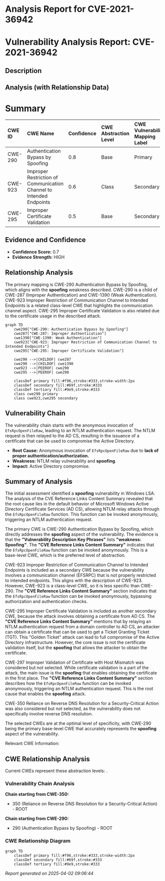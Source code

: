 # Analysis Report for CVE-2021-36942

# Vulnerability Analysis Report: CVE-2021-36942

## Description



## Analysis (with Relationship Data)

# Summary
| CWE ID  | CWE Name                                                     | Confidence | CWE Abstraction Level | CWE Vulnerability Mapping Label | CWE-Vulnerability Mapping Notes |
| :-------- | :----------------------------------------------------------- | :--------- | :---------------------- | :------------------------------ | :------------------------------ |
| CWE-290 | Authentication Bypass by Spoofing                          | 0.8        | Base                    | Primary                         | Allowed                         |
| CWE-923 | Improper Restriction of Communication Channel to Intended Endpoints | 0.6        | Class                   | Secondary                       | Allowed-with-Review             |
| CWE-295 | Improper Certificate Validation                            | 0.5        | Base                    | Secondary                       | Allowed                         |

## Evidence and Confidence

*   **Confidence Score:** 0.7
*   **Evidence Strength:** HIGH

## Relationship Analysis
The primary mapping is CWE-290 Authentication Bypass by Spoofing, which aligns with the **spoofing** weakness described. CWE-290 is a child of CWE-287 (Improper Authentication) and CWE-1390 (Weak Authentication). CWE-923 Improper Restriction of Communication Channel to Intended Endpoints is a related class-level CWE that highlights the communication channel aspect. CWE-295 Improper Certificate Validation is also related due to the certificate usage in the described attack.

```mermaid
graph TD
    cwe290["CWE-290: Authentication Bypass by Spoofing"]
    cwe287["CWE-287: Improper Authentication"]
    cwe1390["CWE-1390: Weak Authentication"]
    cwe923["CWE-923: Improper Restriction of Communication Channel to Intended Endpoints"]
    cwe295["CWE-295: Improper Certificate Validation"]
    
    cwe290 -->|CHILDOF| cwe287
    cwe290 -->|CHILDOF| cwe1390
    cwe923 -->|PEEROF| cwe290
    cwe295 -->|PEEROF| cwe290
    
    classDef primary fill:#f96,stroke:#333,stroke-width:2px
    classDef secondary fill:#69f,stroke:#333
    classDef tertiary fill:#9e9,stroke:#333
    class cwe290 primary
    class cwe923,cwe295 secondary
```

## Vulnerability Chain
The vulnerability chain starts with the anonymous invocation of `EfsRpcOpenFileRaw`, leading to an NTLM authentication request. The NTLM request is then relayed to the AD CS, resulting in the issuance of a certificate that can be used to compromise the Active Directory.
  - **Root Cause:** Anonymous invocation of `EfsRpcOpenFileRaw` due to **lack of proper authentication/authorization.**
  - **Weakness:** NTLM relay vulnerability and **spoofing**.
  - **Impact:** Active Directory compromise.

## Summary of Analysis
The initial assessment identified a **spoofing** vulnerability in Windows LSA. The analysis of the CVE Reference Links Content Summary revealed that the root cause lies in the default behavior of Microsoft Windows Active Directory Certificate Services (AD CS), allowing NTLM relay attacks through the `EfsRpcOpenFileRaw` function. This function can be invoked anonymously, triggering an NTLM authentication request.

The primary CWE is CWE-290 Authentication Bypass by Spoofing, which directly addresses the **spoofing** aspect of the vulnerability. The evidence is that the **"Vulnerability Description Key Phrases"** lists **"weakness: Spoofing"**. The **"CVE Reference Links Content Summary"** indicates that the `EfsRpcOpenFileRaw` function can be invoked anonymously. This is a base-level CWE, which is the preferred level of abstraction.

CWE-923 Improper Restriction of Communication Channel to Intended Endpoints is included as a secondary CWE because the vulnerability involves a communication channel (EFSRPC) that is not properly restricted to intended endpoints. This aligns with the description of CWE-923. However, CWE-923 is a class-level CWE, so it is less specific than CWE-290. The **"CVE Reference Links Content Summary"** section indicates that the `EfsRpcOpenFileRaw` function can be invoked anonymously, bypassing authorization and authentication checks.

CWE-295 Improper Certificate Validation is included as another secondary CWE, because the attack involves obtaining a certificate from AD CS. The **"CVE Reference Links Content Summary"** mentions that by relaying an NTLM authentication request from a domain controller to AD CS, an attacker can obtain a certificate that can be used to get a Ticket Granting Ticket (TGT). This "Golden Ticket" attack can lead to full compromise of the Active Directory infrastructure. However, the core issue is not the certificate validation itself, but the **spoofing** that allows the attacker to obtain the certificate.

CWE-297 Improper Validation of Certificate with Host Mismatch was considered but not selected. While certificate validation is a part of the attack, the main issue is the **spoofing** that enables obtaining the certificate in the first place. The **"CVE Reference Links Content Summary"** section describes how the `EfsRpcOpenFileRaw` function can be invoked anonymously, triggering an NTLM authentication request. This is the root cause that enables the **spoofing** attack.

CWE-350 Reliance on Reverse DNS Resolution for a Security-Critical Action was also considered but not selected, as the vulnerability does not specifically involve reverse DNS resolution.

The selected CWEs are at the optimal level of specificity, with CWE-290 being the primary base-level CWE that accurately represents the **spoofing** aspect of the vulnerability.

Relevant CWE Information:


## CWE Relationship Analysis

Current CWEs represent these abstraction levels: .


### Vulnerability Chain Analysis

**Chain starting from CWE-350:**
- 350 (Reliance on Reverse DNS Resolution for a Security-Critical Action) - ROOT


**Chain starting from CWE-290:**
- 290 (Authentication Bypass by Spoofing) - ROOT



### CWE Relationship Diagram

```mermaid
graph TD
    classDef primary fill:#f96,stroke:#333,stroke-width:2px
    classDef secondary fill:#69f,stroke:#333
    classDef tertiary fill:#9e9,stroke:#333
```



*Report generated on 2025-04-02 09:06:44*
